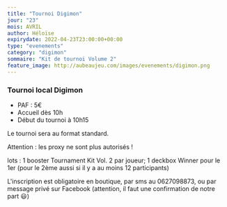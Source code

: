 ```yaml
---
title: "Tournoi Digimon"
jour: "23"
mois: AVRIL
author: Héloïse
expirydate: 2022-04-23T23:00:00+00:00
type: "evenements"
category: "digimon"
sommaire: "Kit de tournoi Volume 2"
feature_image: http://aubeaujeu.com/images/evenements/digimon.png
---
```

### Tournoi local Digimon



* PAF : 5€
* Accueil dès 10h
* Début du tournoi à 10h15


Le tournoi sera au format standard.

Attention : les proxy ne sont plus autorisés !

lots :
1 booster Tournament Kit Vol. 2 par joueur;
1 deckbox Winner pour le 1er (pour le 2ème aussi si il y a au moins 12 participants)

L'inscription est obligatoire en boutique, par sms au 0627098873, ou par message privé sur Facebook (attention, il faut une confirmation de notre part 😃)

